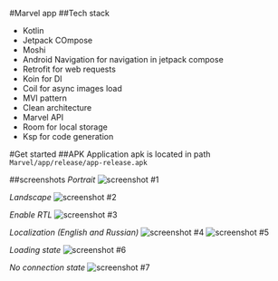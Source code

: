 #Marvel app
##Tech stack
- Kotlin
- Jetpack COmpose
- Moshi
- Android Navigation for navigation in jetpack compose
- Retrofit for web requests
- Koin for DI
- Coil for async images load
- MVI pattern
- Clean architecture
- Marvel API
- Room for local storage
- Ksp for code generation

#Get started
##APK
Application apk is located in path ```Marvel/app/release/app-release.apk```

##screenshots
_Portrait_
 ![screenshot #1](https://github.com/plumsoftware/Marvel/blob/develop/app/src/main/res/drawable/portrait.png?raw=true)

 _Landscape_
  ![screenshot #2](https://github.com/plumsoftware/Marvel/blob/develop/app/src/main/res/drawable/landscape.png?raw=true)

_Enable RTL_
  ![screenshot #3](https://github.com/plumsoftware/Marvel/blob/develop/app/src/main/res/drawable/enable_rtl.png?raw=true)

_Localization (English and Russian)_
  ![screenshot #4](https://github.com/plumsoftware/Marvel/blob/develop/app/src/main/res/drawable/no_connection_ru.png?raw=true)
  ![screenshot #5](https://github.com/plumsoftware/Marvel/blob/develop/app/src/main/res/drawable/no_connection_eng.png?raw=true)

_Loading state_
 ![screenshot #6](https://github.com/plumsoftware/Marvel/blob/develop/app/src/main/res/drawable/loading.png?raw=true)
 
_No connection state_
  ![screenshot #7](https://github.com/plumsoftware/Marvel/blob/develop/app/src/main/res/drawable/no_connection_ru.png?raw=true)
